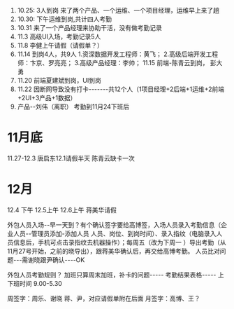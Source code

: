 1. 10.25: 3人到岗  来了两个产品、一个运维、一个项目经理，运维早上来了趟
2. 10.30: 下午运维到岗,共计四人考勤
3. 10.31 来了一个产品经理来协助干活，没有做考勤记录
4. 11.3 高级UI入场，考勤记录5人
5. 11.8 李健上午请假（请假单？）
6. 11.14 到岗4人，共9人
	1.资深数据开发工程师：黄飞；
	2.高级后端开发工程师：卞京、罗亮亮；
	3.高级产品经理：李帅；
	11.15 前端-陈青云到岗，   彭大勇
1. 11.20 前端夏建斌到岗，UI到岗
2. 11.22 因断网导致没有打卡-------共12个人（1项目经理+2后端+1运维+2前端+2UI+3产品+1数据）
3. 产品--刘伟（离职） 考勤到11月24下班后

# 11月底
11.27-12.3  唐启东12.1请假半天   陈青云缺卡一次
# 12月
12.4 下午 12.5上午 12.6上午 蒋美华请假   





外包人员入场--早一天到？有个确认签字要给高博签，入场人员录入考勤信息（企业人员--管理员添加-添加人员  人员、岗位、到岗时间）、录入指纹（电脑录入人员信息后，手机可点击录指纹去机器操作）；每周五（改为下周一 ）导出考勤（从11月27号开始，之前的晓导出），跟蒋美华确认后，再交给高博考勤。
人员比对问题---需谢晓跟尹确认----OK

外包人员考勤规则？
加班只算周末加班，补卡的问题-----
考勤结果表格-----
上下班时间 9.00-5.30

周签字：周乐、谢晓   蒋、尹，对应请假单附在后面
月签字：高博、王？

